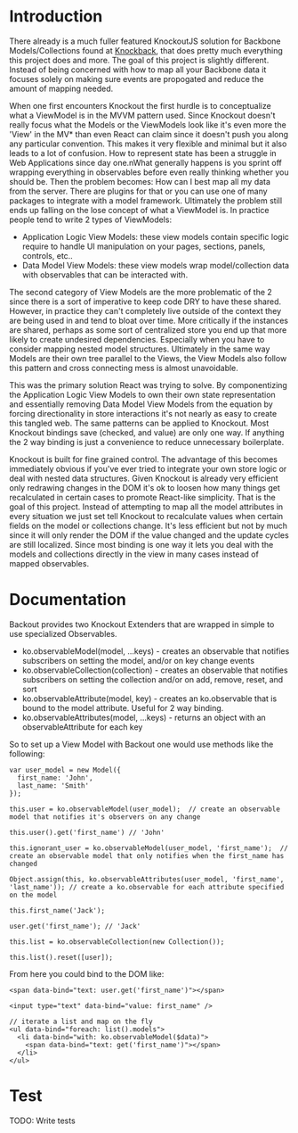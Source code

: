 Introduction
============

There already is a much fuller featured KnockoutJS solution for Backbone Models/Collections found at [Knockback](http://kmalakoff.github.io/knockback/), 
that does pretty much everything this project does and more. The goal of this project is slightly different. Instead of being concerned with how to map 
all your Backbone data it focuses solely on making sure events are propogated and reduce the amount of mapping needed.

When one first encounters Knockout the first hurdle is to conceptualize what a ViewModel is in the MVVM pattern used. Since Knockout doesn't really focus 
what the Models or the ViewModels look like it's even more the 'View' in the MV* than even React can claim since it doesn't push you along any particular 
convention. This makes it very flexible and minimal but it also leads to a lot of confusion. How to represent state has been a struggle in Web Applications 
since day one.nWhat generally happens is you sprint off wrapping everything in observables before even really thinking whether you should be. Then the problem 
becomes: How can I best map all my data from the server. There are plugins for that or you can use one of many packages to integrate with a model framework. 
Ultimately the problem still ends up falling on the lose concept of what a ViewModel is. In practice people tend to write 2 types of ViewModels:

* Application Logic View Models: these view models contain specific logic require to handle UI manipulation on your pages, sections, panels, controls, etc..
* Data Model View Models: these view models wrap model/collection data with observables that can be interacted with.

The second category of View Models are the more problematic of the 2 since there is a sort of imperative to keep code DRY to have these shared.  However, in 
practice they can't completely live outside of the context they are being used in and tend to bloat over time. More critically if the instances are shared, 
perhaps as some sort of centralized store you end up that more likely to create undesired dependencies. Especially when you have to consider mapping nested 
model structures. Ultimately in the same way Models are their own tree parallel to the Views, the View Models also follow this pattern and cross connecting 
mess is almost unavoidable.

This was the primary solution React was trying to solve. By componentizing the Application Logic View Models to own their own state representation and essentially 
removing Data Model View Models from the equation by forcing directionality in store interactions it's not nearly as easy to create this tangled web.  The same 
patterns can be applied to Knockout. Most Knockout bindings save (checked, and value) are only one way. If anything the 2 way binding is just a convenience to reduce 
unnecessary boilerplate.

Knockout is built for fine grained control. The advantage of this becomes immediately obvious if you've ever tried to integrate your own store logic or deal with 
nested data structures. Given Knockout is already very efficient only redrawing changes in the DOM it's ok to loosen how many things get recalculated in certain 
cases to promote React-like simplicity. That is the goal of this project. Instead of attempting to map all the model attributes in every situation we just set tell 
Knockout to recalculate values when certain fields on the model or collections change. It's less efficient but not by much since it will only render the DOM if the 
value changed and the update cycles are still localized. Since most binding is one way it lets you deal with the models and collections directly in the view in many 
cases instead of mapped observables.

Documentation
=============

Backout provides two Knockout Extenders that are wrapped in simple to use specialized Observables.

* ko.observableModel(model, ...keys) - creates an observable that notifies subscribers on setting the model, and/or on key change events
* ko.observableCollection(collection) - creates an observable that notifies subscribers on setting the collection and/or on add, remove, reset, and sort
* ko.observableAttribute(model, key) - creates an ko.observable that is bound to the model attribute. Useful for 2 way binding.
* ko.observableAttributes(model, ...keys) - returns an object with an observableAttribute for each key

So to set up a View Model with Backout one would use methods like the following:

    var user_model = new Model({
      first_name: 'John',
      last_name: 'Smith'
    });

    this.user = ko.observableModel(user_model);  // create an observable model that notifies it's observers on any change

    this.user().get('first_name') // 'John'

    this.ignorant_user = ko.observableModel(user_model, 'first_name');  // create an observable model that only notifies when the first_name has changed

    Object.assign(this, ko.observableAttributes(user_model, 'first_name', 'last_name')); // create a ko.observable for each attribute specified on the model

    this.first_name('Jack');

    user.get('first_name'); // 'Jack'

    this.list = ko.observableCollection(new Collection());

    this.list().reset([user]);


From here you could bind to the DOM like:

    <span data-bind="text: user.get('first_name')"></span>

    <input type="text" data-bind="value: first_name" />

    // iterate a list and map on the fly
    <ul data-bind="foreach: list().models">
      <li data-bind="with: ko.observableModel($data)">
        <span data-bind="text: get('first_name')"></span>
      </li>
    </ul>


Test
====
TODO: Write tests
